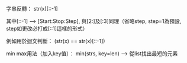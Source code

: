 字串反轉：
str(x)[::-1]    

其中[::-1] --> [Start:Stop:Step], 與[2:]及[:3]同理（省略step, step=1為預設, step如更改必打成[::1]這樣的形式）

例如用於迴文判斷：
(str(x) == str(x)[::-1])

min max用法（加入key值）：
min(strs, key=len) --> 從list找出最短的元素
